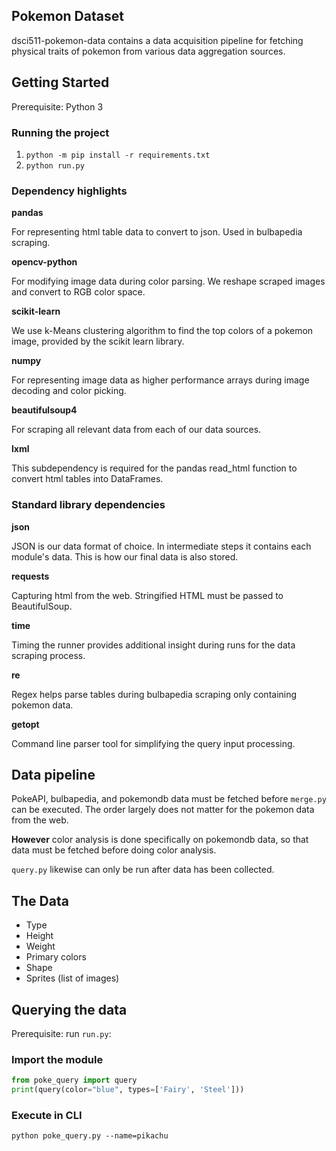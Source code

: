 ## Pokemon Dataset
dsci511-pokemon-data contains a data acquisition pipeline for fetching physical traits of pokemon from various data aggregation sources.

## Getting Started
Prerequisite: Python 3

### Running the project
1. `python -m pip install -r requirements.txt`
2. `python run.py`

### Dependency highlights

**pandas**

For representing html table data to convert to json. Used in bulbapedia scraping.

**opencv-python**

For modifying image data during color parsing. We reshape scraped images and convert to RGB color space.

**scikit-learn**

We use k-Means clustering algorithm to find the top colors of a pokemon image, provided by the scikit learn library.

**numpy**

For representing image data as higher performance arrays during image decoding and color picking.

**beautifulsoup4**

For scraping all relevant data from each of our data sources.

**lxml**

This subdependency is required for the pandas read_html function to convert html tables into DataFrames.

### Standard library dependencies

**json**

JSON is our data format of choice. In intermediate steps it contains each module's data. This is how our final data is also stored.

**requests**

Capturing html from the web. Stringified HTML must be passed to BeautifulSoup.

**time**

Timing the runner provides additional insight during runs for the data scraping process.

**re**

Regex helps parse tables during bulbapedia scraping only containing pokemon data.

**getopt**

Command line parser tool for simplifying the query input processing.

## Data pipeline
PokeAPI, bulbapedia, and pokemondb data must be fetched before `merge.py` can be executed. The order largely does not matter for the pokemon data from the web.

**However** color analysis is done specifically on pokemondb data, so that data must be fetched before doing color analysis.

`query.py` likewise can only be run after data has been collected.

## The Data
* Type
* Height
* Weight
* Primary colors
* Shape
* Sprites (list of images)

## Querying the data
Prerequisite: run `run.py`:

### Import the module

```.py
from poke_query import query
print(query(color="blue", types=['Fairy', 'Steel']))
```

### Execute in CLI

`python poke_query.py --name=pikachu`
